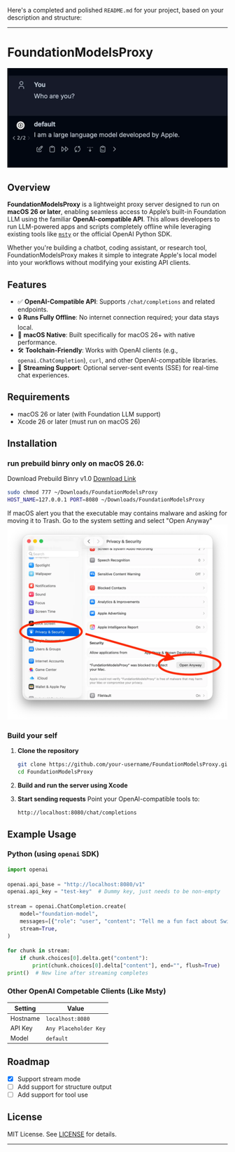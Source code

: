 Here's a completed and polished `README.md` for your project, based on your description and structure:

---

# FoundationModelsProxy

![](image0.webp)

## Overview

**FoundationModelsProxy** is a lightweight proxy server designed to run on **macOS 26 or later**, enabling seamless access to Apple’s built-in Foundation LLM using the familiar **OpenAI-compatible API**. This allows developers to run LLM-powered apps and scripts completely offline while leveraging existing tools like [`msty`](https://github.com/msty-ai/msty) or the official OpenAI Python SDK.

Whether you're building a chatbot, coding assistant, or research tool, FoundationModelsProxy makes it simple to integrate Apple's local model into your workflows without modifying your existing API clients.

## Features

* ✅ **OpenAI-Compatible API**: Supports `/chat/completions` and related endpoints.
* 🔒 **Runs Fully Offline**: No internet connection required; your data stays local.
* 🍎 **macOS Native**: Built specifically for macOS 26+ with native performance.
* 🛠 **Toolchain-Friendly**: Works with OpenAI clients (e.g., `openai.ChatCompletion`), `curl`, and other OpenAI-compatible libraries.
* 💬 **Streaming Support**: Optional server-sent events (SSE) for real-time chat experiences.

## Requirements

* macOS 26 or later (with Foundation LLM support)
* Xcode 26 or later (must run on macOS 26)

## Installation

### run prebuild binry only on macOS 26.0:

Download Prebuild Binry v1.0 [Download Link](https://github.com/sinLuke/FundationModelsProxy/releases/download/1.0/FundationModelsProxy)

```bash
sudo chmod 777 ~/Downloads/FoundationModelsProxy
HOST_NAME=127.0.0.1 PORT=8080 ~/Downloads/FoundationModelsProxy
```

If macOS alert you that the executable may contains malware and asking for moving it to Trash. Go to the system setting and select "Open Anyway"
![](image1.webp)

### Build your self

1. **Clone the repository**

   ```bash
   git clone https://github.com/your-username/FoundationModelsProxy.git
   cd FoundationModelsProxy
   ```

2. **Build and run the server using Xcode**

3. **Start sending requests**
   Point your OpenAI-compatible tools to:

   ```
   http://localhost:8080/chat/completions
   ```

## Example Usage

### Python (using `openai` SDK)

```python
import openai

openai.api_base = "http://localhost:8080/v1"
openai.api_key = "test-key"  # Dummy key, just needs to be non-empty

stream = openai.ChatCompletion.create(
    model="foundation-model",
    messages=[{"role": "user", "content": "Tell me a fun fact about Swift programming."}],
    stream=True,
)

for chunk in stream:
    if chunk.choices[0].delta.get("content"):
        print(chunk.choices[0].delta["content"], end="", flush=True)
print()  # New line after streaming completes

```

### Other OpenAI Competable Clients (Like Msty)

| Setting    | Value |
| -------- | ------- |
| Hostname  | `localhost:8080`    |
| API Key | `Any Placeholder Key`   |
| Model    | `default`   |

## Roadmap

* [x] Support stream mode
* [ ] Add support for structure output
* [ ] Add support for tool use

## License

MIT License. See [LICENSE](LICENSE) for details.

---
